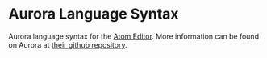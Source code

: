 # Aurora Language Syntax

Aurora language syntax for the [Atom Editor][1].
More information can be found on Aurora at [their github repository][2].

[1]: https://atom.io
[2]: https://github.com/PrestonHager/AuroraCompiler
